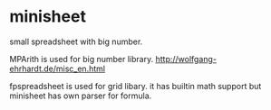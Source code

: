 # minisheet
small spreadsheet with big number.

MPArith is used for big number library.
http://wolfgang-ehrhardt.de/misc_en.html

fpspreadsheet is used for grid libary. it has builtin math support but minisheet has own parser for formula.
